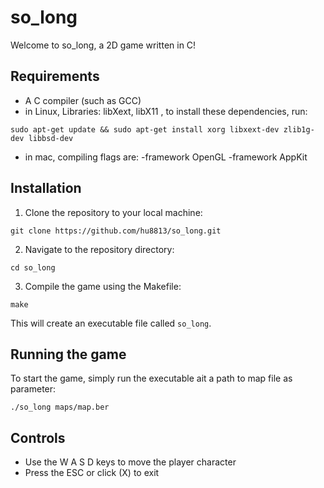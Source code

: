 
# so_long

Welcome to so_long, a 2D game written in C!

## Requirements

-   A C compiler (such as GCC)
-   in Linux, Libraries: libXext, libX11 ,
    to install these dependencies, run:
    
`sudo apt-get update && sudo apt-get install xorg libxext-dev zlib1g-dev libbsd-dev`

-   in mac, compiling flags are: -framework OpenGL -framework AppKit

## Installation

1.  Clone the repository to your local machine:

`git clone https://github.com/hu8813/so_long.git` 

2.  Navigate to the repository directory:

`cd so_long` 

3.  Compile the game using the Makefile:

`make` 

This will create an executable file called `so_long`.

## Running the game

To start the game, simply run the executable ait a path to map file as parameter:

`./so_long maps/map.ber` 

## Controls

-   Use the W A S D keys to move the player character
-   Press the ESC or click (X) to exit
